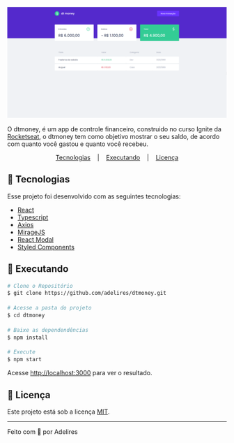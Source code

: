 
<p align="center">
  <img alt="dtmoney preview" src=".github/preview.png">
</p>

O dtmoney, é um app de controle financeiro, construido no curso Ignite da [Rocketseat](https://github.com/rocketseat), o dtmoney tem como objetivo mostrar
o seu saldo, de acordo com quanto você gastou e quanto você recebeu.

<p align="center">
  <a href="#test_tube-tecnologias">Tecnologias</a>
   &nbsp;&nbsp;&nbsp;|&nbsp;&nbsp;&nbsp;
  <a href="#rocket-executando">Executando</a>
  &nbsp;&nbsp;&nbsp;|&nbsp;&nbsp;&nbsp;
  <a href="#memo-licença">Licença</a>
 
</p>

## :test_tube: Tecnologias

Esse projeto foi desenvolvido com as seguintes tecnologias:

- [React](https://reactjs.org/)
- [Typescript](https://www.typescriptlang.org/)
- [Axios](https://github.com/axios/axios)
- [MirageJS](https://miragejs.com/)
- [React Modal](https://github.com/reactjs/react-modal)
- [Styled Components](https://github.com/styled-components/styled-components)



## :rocket: Executando

```bash
# Clone o Repositório
$ git clone https://github.com/adelires/dtmoney.git

# Acesse a pasta do projeto
$ cd dtmoney

# Baixe as dependendências
$ npm install

# Execute
$ npm start
```

Acesse <http://localhost:3000> para ver o resultado.



## :memo: Licença

Este projeto está sob a licença [MIT](./LICENSE).

---

Feito com 💚 por Adelires
